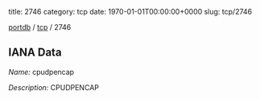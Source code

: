 title: 2746
category: tcp
date: 1970-01-01T00:00:00+0000
slug: tcp/2746

[portdb](/) / [tcp](/category/tcp.html) / 2746


## IANA Data

_Name:_ cpudpencap

_Description:_ CPUDPENCAP

